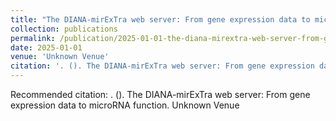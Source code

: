 ```yaml
---
title: "The DIANA-mirExTra web server: From gene expression data to microRNA function"
collection: publications
permalink: /publication/2025-01-01-the-diana-mirextra-web-server-from-gene-expression
date: 2025-01-01
venue: 'Unknown Venue'
citation: '. (). The DIANA-mirExTra web server: From gene expression data to microRNA function. Unknown Venue'
---
```


Recommended citation: . (). The DIANA-mirExTra web server: From gene expression data to microRNA function. Unknown Venue